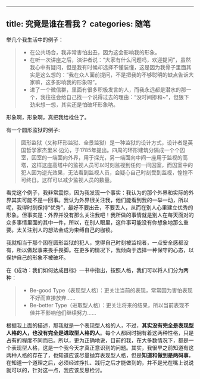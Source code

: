
---
title: 究竟是谁在看我？
categories: 随笔
---

举几个我生活中的例子：

> - 在公共场合，我非常害怕出丑，因为这会影响我的形象。
> - 在听一次讲座之后，演讲者说：“大家有什么问题吗，欢迎提问”，虽然我心中有疑问，但是我有时候却选择不懂装懂，这是因为我骨子里面其实是这么想的：“我在众人面前提问，不是把我的不够聪明的缺点告诉大家嘛，这多影响我的形象呀”。
> - 进了一个微信群，里面有很多积极发言的人，而我永远都是潜水的那一个，我往往会给自己找一个说得过去的理由：“没时间掺和\~”，但狠下劲来想一想，其实还是怕破坏形象呐。

形象啊，形象啊，真把我给栓住了。

有一个圆形监狱的例子:

> 圆形监狱（又称环形监狱、全景监狱）是一种监狱的设计方式，设计者是英国哲学家杰里米·边沁，于1785年提出。四周的环形建筑分隔成一个个囚室，囚室的一端面向外界，用于採光，另一端面向中间一座用于监视的高塔，这样这座高塔中的监视人员可以时刻监视到任何一间囚室，而囚室中的犯人因为逆光效果，无法看到监视人员，会疑心自己时刻受到监视，惶惶不可终日。这样可以减少监视人员的数量。

看完这个例子，我非常震惊，因为我发现一个事实：我认为的那个外界和实际的外界其实可能不是一回事。我认为外界很关注我，他们能看到我的一举一动，所以呢，我得时刻保持“优秀”，最好不要出丑，不要丢人，从而在别人心里建立优秀的形象。但事实是：外界并没有那么关注我吧！我所做的事情就是别人在每天面对的众多事情里面的其中一件，所以，在别人眼里，这件事可能没有你想象地那么重要。太关注别人的想法会成为束缚自己的枷锁。

我就相当于那个困在圆形监狱的犯人，觉得自己时刻被监视者，一点安全感都没有，所以做起事来畏手畏脚。在更多的情况下，我倾向于选择一种保守的心态，以保护自己的形象不被破坏。

在《成功：我们如何达成目标》一书中指出，按照人格，我们可以将人们分为两种：

> - Be-good Type（表现型人格）：更关注当前的表现，常常因为害怕表现不好而直接放弃……
> - Be-better Type（进取型人格）：更关注将来的结果，所以当前表现不佳并不影响他们继续努力……

根据我上面的描述，那我就是一个表现型人格的人，不过，**其实没有完全是表现型人格的人，也没有完全是进取型人格的人**。每个人都同时拥有着这两种性格，只是占有的程度不同而已。所以，更为正确地说，目前的我，在大多数情况下，都是一个表现型人格，这是一个我今天才真正意识到的问题。其实，我很早之前知道有这两种人格的存在了，也知道应该尽量抛弃表现型人格，但是**知道和做到是两码事**，在知道一个道理之后，必须经过挣扎、践行之后才能做到的，并不是光在嘴上说说就可以的，针对这一点，我应该反思检讨。
